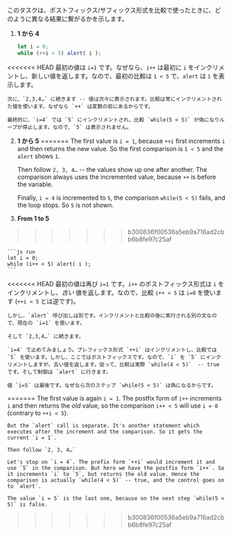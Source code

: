 このタスクは、ポストフィックス/サフィックス形式を比較で使ったときに、どのように異なる結果に繋がるかを示します。

1. **1 から 4**

    ```js run
    let i = 0;
    while (++i < 5) alert( i );
    ```

<<<<<<< HEAD
    最初の値は `i=1` です。なぜなら、`i++` は最初に `i` をインクリメントし、新しい値を返します。なので、最初の比較は `1 < 5` で、`alert` は `1` を表示します。

    次に、`2,3,4…` に続きます -- 値は次々に表示されます。比較は常にインクリメントされた値を使います。なぜなら `++` は変数の前にあるからです。

    最終的に、`i=4` では `5` にインクリメントされ、比較 `while(5 < 5)` が偽になりループが停止します。なので、`5` は表示されません。
2. **1 から 5**
=======
    The first value is `i = 1`, because `++i` first increments `i` and then returns the new value. So the first comparison is `1 < 5` and the `alert` shows `1`.

    Then follow `2, 3, 4…` -- the values show up one after another. The comparison always uses the incremented value, because `++` is before the variable.

    Finally, `i = 4` is incremented to `5`, the comparison `while(5 < 5)` fails, and the loop stops. So `5` is not shown.
2. **From 1 to 5**
>>>>>>> b300836f00536a5eb9a716ad2cbb6b8fe97c25af

    ```js run
    let i = 0;
    while (i++ < 5) alert( i );
    ```

<<<<<<< HEAD
    最初の値は再び `i=1` です。`i++` のポストフィックス形式は `i` をインクリメントし、*古い* 値を返します。なので、比較 `i++ < 5` は `i=0` を使います (`++i < 5` とは逆です)。

    しかし、`alert` 呼び出しは別です。インクリメントと比較の後に実行される別の文なので、現在の `i=1` を使います。

    そして `2,3,4…` に続きます。

    `i=4` で止めてみましょう。プレフィックス形式 `++i` はインクリメントし、比較では `5` を使います。しかし、ここではポストフィックスです。なので、`i` を `5` にインクリメントしますが、古い値を返します。従って、比較は実際 `while(4 < 5)`  -- true です。そして制御は `alert` に行きます。

    値 `i=5` は最後です。なぜなら次のステップ `while(5 < 5)` は偽になるからです。
    
=======
    The first value is again `i = 1`. The postfix form of `i++` increments `i` and then returns the *old* value, so the comparison `i++ < 5` will use `i = 0` (contrary to `++i < 5`).

    But the `alert` call is separate. It's another statement which executes after the increment and the comparison. So it gets the current `i = 1`.

    Then follow `2, 3, 4…`

    Let's stop on `i = 4`. The prefix form `++i` would increment it and use `5` in the comparison. But here we have the postfix form `i++`. So it increments `i` to `5`, but returns the old value. Hence the comparison is actually `while(4 < 5)` -- true, and the control goes on to `alert`.

    The value `i = 5` is the last one, because on the next step `while(5 < 5)` is false.
>>>>>>> b300836f00536a5eb9a716ad2cbb6b8fe97c25af
